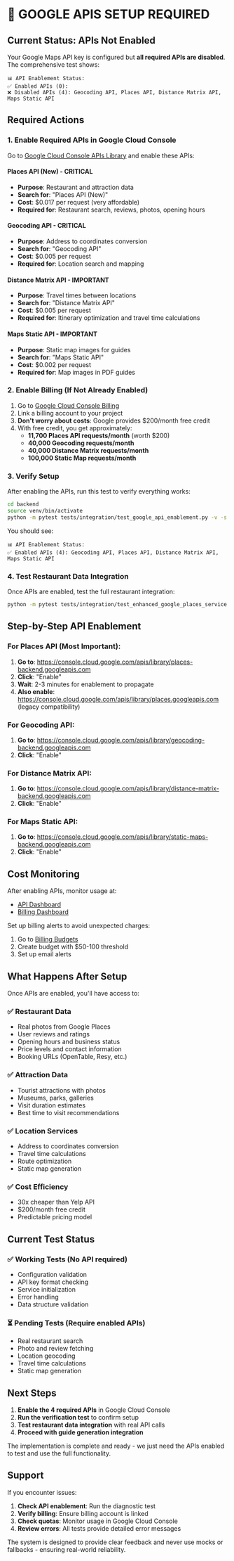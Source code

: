 # 🚨 GOOGLE APIS SETUP REQUIRED

## Current Status: APIs Not Enabled

Your Google Maps API key is configured but **all required APIs are disabled**. The comprehensive test shows:

```
📊 API Enablement Status:
✅ Enabled APIs (0): 
❌ Disabled APIs (4): Geocoding API, Places API, Distance Matrix API, Maps Static API
```

## Required Actions

### 1. Enable Required APIs in Google Cloud Console

Go to [Google Cloud Console APIs Library](https://console.cloud.google.com/apis/library) and enable these APIs:

#### **Places API (New) - CRITICAL**
- **Purpose**: Restaurant and attraction data
- **Search for**: "Places API (New)"
- **Cost**: $0.017 per request (very affordable)
- **Required for**: Restaurant search, reviews, photos, opening hours

#### **Geocoding API - CRITICAL** 
- **Purpose**: Address to coordinates conversion
- **Search for**: "Geocoding API"
- **Cost**: $0.005 per request
- **Required for**: Location search and mapping

#### **Distance Matrix API - IMPORTANT**
- **Purpose**: Travel times between locations
- **Search for**: "Distance Matrix API" 
- **Cost**: $0.005 per request
- **Required for**: Itinerary optimization and travel time calculations

#### **Maps Static API - IMPORTANT**
- **Purpose**: Static map images for guides
- **Search for**: "Maps Static API"
- **Cost**: $0.002 per request
- **Required for**: Map images in PDF guides

### 2. Enable Billing (If Not Already Enabled)

1. Go to [Google Cloud Console Billing](https://console.cloud.google.com/billing)
2. Link a billing account to your project
3. **Don't worry about costs**: Google provides $200/month free credit
4. With free credit, you get approximately:
   - **11,700 Places API requests/month** (worth $200)
   - **40,000 Geocoding requests/month** 
   - **40,000 Distance Matrix requests/month**
   - **100,000 Static Map requests/month**

### 3. Verify Setup

After enabling the APIs, run this test to verify everything works:

```bash
cd backend
source venv/bin/activate
python -m pytest tests/integration/test_google_api_enablement.py -v -s
```

You should see:
```
📊 API Enablement Status:
✅ Enabled APIs (4): Geocoding API, Places API, Distance Matrix API, Maps Static API
```

### 4. Test Restaurant Data Integration

Once APIs are enabled, test the full restaurant integration:

```bash
python -m pytest tests/integration/test_enhanced_google_places_service.py -v
```

## Step-by-Step API Enablement

### For Places API (Most Important):

1. **Go to**: https://console.cloud.google.com/apis/library/places-backend.googleapis.com
2. **Click**: "Enable"
3. **Wait**: 2-3 minutes for enablement to propagate
4. **Also enable**: https://console.cloud.google.com/apis/library/places.googleapis.com (legacy compatibility)

### For Geocoding API:

1. **Go to**: https://console.cloud.google.com/apis/library/geocoding-backend.googleapis.com
2. **Click**: "Enable"

### For Distance Matrix API:

1. **Go to**: https://console.cloud.google.com/apis/library/distance-matrix-backend.googleapis.com
2. **Click**: "Enable"

### For Maps Static API:

1. **Go to**: https://console.cloud.google.com/apis/library/static-maps-backend.googleapis.com
2. **Click**: "Enable"

## Cost Monitoring

After enabling APIs, monitor usage at:
- [API Dashboard](https://console.cloud.google.com/apis/dashboard)
- [Billing Dashboard](https://console.cloud.google.com/billing)

Set up billing alerts to avoid unexpected charges:
1. Go to [Billing Budgets](https://console.cloud.google.com/billing/budgets)
2. Create budget with $50-100 threshold
3. Set up email alerts

## What Happens After Setup

Once APIs are enabled, you'll have access to:

### ✅ **Restaurant Data**
- Real photos from Google Places
- User reviews and ratings
- Opening hours and business status
- Price levels and contact information
- Booking URLs (OpenTable, Resy, etc.)

### ✅ **Attraction Data**
- Tourist attractions with photos
- Museums, parks, galleries
- Visit duration estimates
- Best time to visit recommendations

### ✅ **Location Services**
- Address to coordinates conversion
- Travel time calculations
- Route optimization
- Static map generation

### ✅ **Cost Efficiency**
- 30x cheaper than Yelp API
- $200/month free credit
- Predictable pricing model

## Current Test Status

### ✅ **Working Tests** (No API required)
- Configuration validation
- API key format checking
- Service initialization
- Error handling
- Data structure validation

### ⏳ **Pending Tests** (Require enabled APIs)
- Real restaurant search
- Photo and review fetching
- Location geocoding
- Travel time calculations
- Static map generation

## Next Steps

1. **Enable the 4 required APIs** in Google Cloud Console
2. **Run the verification test** to confirm setup
3. **Test restaurant data integration** with real API calls
4. **Proceed with guide generation integration**

The implementation is complete and ready - we just need the APIs enabled to test and use the full functionality.

## Support

If you encounter issues:

1. **Check API enablement**: Run the diagnostic test
2. **Verify billing**: Ensure billing account is linked
3. **Check quotas**: Monitor usage in Google Cloud Console
4. **Review errors**: All tests provide detailed error messages

The system is designed to provide clear feedback and never use mocks or fallbacks - ensuring real-world reliability.
